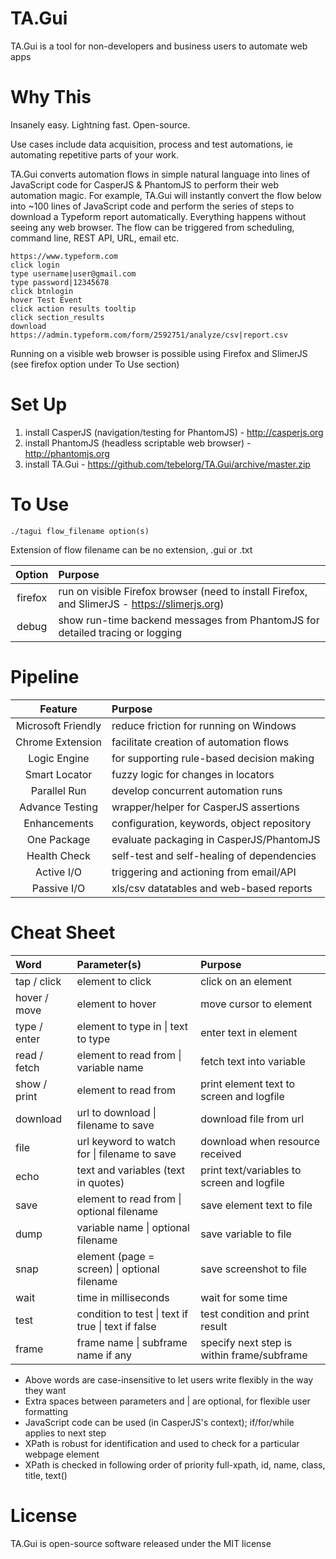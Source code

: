 # TA.Gui
TA.Gui is a tool for non-developers and business users to automate web apps

# Why This
Insanely easy. Lightning fast. Open-source.

Use cases include data acquisition, process and test automations, ie automating repetitive parts of your work.

TA.Gui converts automation flows in simple natural language into lines of JavaScript code for CasperJS & PhantomJS to perform their web automation magic. For example, TA.Gui will instantly convert the flow below into ~100 lines of JavaScript code and perform the series of steps to download a Typeform report automatically. Everything happens without seeing any web browser. The flow can be triggered from scheduling, command line, REST API, URL, email etc.

```
https://www.typeform.com
click login
type username|user@gmail.com
type password|12345678
click btnlogin
hover Test Event
click action results tooltip
click section_results
download https://admin.typeform.com/form/2592751/analyze/csv|report.csv
```
Running on a visible web browser is possible using Firefox and SlimerJS (see firefox option under To Use section)

# Set Up
1. install CasperJS (navigation/testing for PhantomJS) - http://casperjs.org
2. install PhantomJS (headless scriptable web browser) - http://phantomjs.org
3. install TA.Gui - https://github.com/tebelorg/TA.Gui/archive/master.zip

# To Use
```
./tagui flow_filename option(s)
```
Extension of flow filename can be no extension, .gui or .txt

Option|Purpose
:----:|:------
firefox|run on visible Firefox browser (need to install Firefox, and SlimerJS - https://slimerjs.org)
debug|show run-time backend messages from PhantomJS for detailed tracing or logging

# Pipeline
Feature|Purpose
:-----:|:------
Microsoft Friendly|reduce friction for running on Windows
Chrome Extension|facilitate creation of automation flows
Logic Engine|for supporting rule-based decision making
Smart Locator|fuzzy logic for changes in locators
Parallel Run|develop concurrent automation runs
Advance Testing|wrapper/helper for CasperJS assertions
Enhancements|configuration, keywords, object repository
One Package|evaluate packaging in CasperJS/PhantomJS
Health Check|self-test and self-healing of dependencies
Active I/O|triggering and actioning from email/API
Passive I/O|xls/csv datatables and web-based reports

# Cheat Sheet
Word|Parameter(s)|Purpose
:---|:-----------|:------
tap / click|element to click|click on an element
hover / move|element to hover|move cursor to element
type / enter|element to type in &#124; text to type|enter text in element
read / fetch|element to read from &#124; variable name|fetch text into variable
show / print|element to read from|print element text to screen and logfile
download|url to download &#124; filename to save|download file from url
file|url keyword to watch for &#124; filename to save|download when resource received
echo|text and variables (text in quotes)|print text/variables to screen and logfile
save|element to read from &#124; optional filename|save element text to file
dump|variable name &#124; optional filename|save variable to file
snap|element (page = screen) &#124; optional filename|save screenshot to file
wait|time in milliseconds|wait for some time
test|condition to test &#124; text if true &#124; text if false|test condition and print result
frame|frame name &#124; subframe name if any|specify next step is within frame/subframe

- Above words are case-insensitive to let users write flexibly in the way they want
- Extra spaces between parameters and | are optional, for flexible user formatting
- JavaScript code can be used (in CasperJS's context); if/for/while applies to next step
- XPath is robust for identification and used to check for a particular webpage element
- XPath is checked in following order of priority full-xpath, id, name, class, title, text()

# License
TA.Gui is open-source software released under the MIT license
